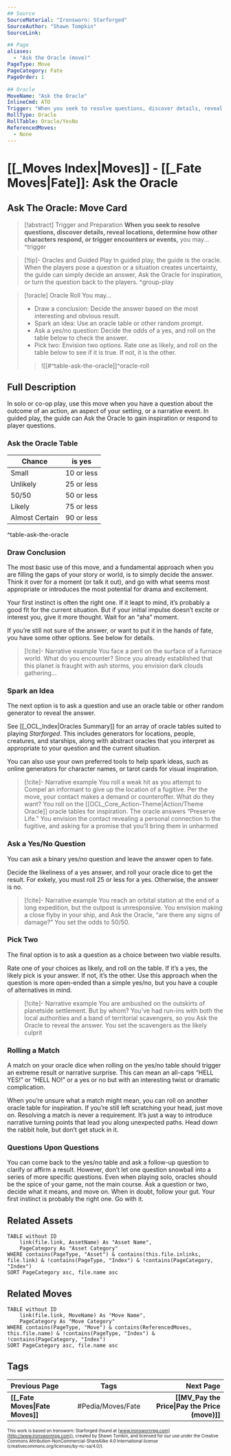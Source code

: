 ```yaml
---
## Source
SourceMaterial: "Ironsworn: Starforged"
SourceAuthor: "Shawn Tompkin"
SourceLink: 

## Page
aliases:
  - "Ask the Oracle (move)"
PageType: Move
PageCategory: Fate
PageOrder: 1

## Oracle
MoveName: "Ask the Oracle"
InlineCmd: ATO
Trigger: "When you seek to resolve questions, discover details, reveal locations, determine how other characters respond, or trigger encounters or events"
RollType: Oracle
RollTable: Oracle/YesNo
ReferencedMoves: 
  - None
---
```

# [[_Moves Index|Moves]] - [[_Fate Moves|Fate]]: Ask the Oracle
## Ask The Oracle: Move Card
>[!abstract]  Trigger and Preparation
>**When you seek to resolve questions, discover details, reveal locations, determine how other characters respond, or trigger encounters or events,** you may... ^trigger

> [!tip]- Oracles and Guided Play
> In guided play, the guide is the oracle. When the players pose a question or a situation creates uncertainty, the guide can simply decide an answer, Ask the Oracle for inspiration, or turn the question back to the players. ^group-play

> [!oracle] Oracle Roll
>  You may… 
>- Draw a conclusion: Decide the answer based on the most interesting and obvious result. 
>- Spark an idea: Use an oracle table or other random prompt. 
>- Ask a yes/no question: Decide the odds of a yes, and roll on the table below to check the answer.
>- Pick two: Envision two options. Rate one as likely, and roll on the table below to see if it is true. If not, it is the other.
> > ![[#^table-ask-the-oracle]]^oracle-roll

## Full Description
In solo or co-op play, use this move when you have a question about the outcome of an action, an aspect of your setting, or a narrative event. In guided play, the guide can Ask the Oracle to gain inspiration or respond to player questions. 

### Ask the Oracle Table
| Chance | is yes |
| --- | --- |
| Small | 10 or less |
| Unlikely | 25 or less |
| 50/50 | 50 or less |
| Likely | 75 or less |
| Almost Certain | 90 or less |
^table-ask-the-oracle

### Draw Conclusion
The most basic use of this move, and a fundamental approach when you are filling the gaps of your story or world, is to simply decide the answer. Think it over for a moment (or talk it out), and go with what seems most appropriate or introduces the most potential for drama and excitement.  

Your first instinct is often the right one. If it leapt to mind, it’s probably a good fit for the current situation. But if your initial impulse doesn’t excite or interest you, give it more thought. Wait for an “aha” moment. 

If you’re still not sure of the answer, or want to put it in the hands of fate, you have some other options. See below for details.

> [!cite]- Narrative example
> You face a peril on the surface of a furnace world. What do you encounter? Since you already established that this planet is fraught with ash storms, you envision dark clouds gathering…

### Spark an Idea
The next option is to ask a question and use an oracle table or other random generator to reveal the answer.

See [[_OCL_Index|Oracles Summary]] for an array of oracle tables suited to playing _Starforged_. This includes generators for locations, people, creatures, and starships, along with abstract oracles that you interpret as appropriate to your question and the current situation. 

You can also use your own preferred tools to help spark ideas, such as online generators for character names, or tarot cards for visual inspiration.

> [!cite]- Narrative example
> You roll a weak hit as you attempt to Compel an informant to give up the location of a fugitive. Per the move, your contact makes a demand or counteroffer. What do they want? You roll on the [[OCL_Core_Action-Theme|Action/Theme Oracle]] oracle tables for inspiration. The oracle answers “Preserve Life.” You envision the contact revealing a personal connection to the fugitive, and asking for a promise that you’ll bring them in unharmed 

### Ask a Yes/No Question
You can ask a binary yes/no question and leave the answer open to fate. 

Decide the likeliness of a yes answer, and roll your oracle dice to get the result. For ex[](OCL_Core.md#Action%20and%20Theme)kely, you must roll 25 or less for a yes. Otherwise, the answer is no. 

> [!cite]- Narrative example
> You reach an orbital station at the end of a long expedition, but the outpost is unresponsive. You envision making a close flyby in your ship, and Ask the Oracle, “are there any signs of damage?” You set the odds to 50/50. 

### Pick Two
The final option is to ask a question as a choice between two viable results. 

Rate one of your choices as likely, and roll on the table. If it’s a yes, the likely pick is your answer. If not, it’s the other. Use this approach when the question is more open-ended than a simple yes/no, but you have a couple of alternatives in mind. 

> [!cite]- Narrative example
> You are ambushed on the outskirts of planetside settlement. But by whom? You’ve had run-ins with both the local authorities and a band of territorial scavengers, so you Ask the Oracle to reveal the answer. You set the scavengers as the likely culprit

### Rolling a Match
A match on your oracle dice when rolling on the yes/no table should trigger an extreme result or narrative surprise. This can mean an all-caps “HELL YES!” or “HELL NO!” or a yes or no but with an interesting twist or dramatic complication.

When you’re unsure what a match might mean, you can roll on another oracle table for inspiration. If you’re still left scratching your head, just move on. Resolving a match is never a requirement. It’s just a way to introduce narrative turning points that lead you along unexpected paths. Head down the rabbit hole, but don’t get stuck in it. 

### Questions Upon Questions
You can come back to the yes/no table and ask a follow-up question to clarify or affirm a result. However, don’t let one question snowball into a series of more specific questions. Even when playing solo, oracles should be the spice of your game, not the main course. Ask a question or two, decide what it means, and move on. When in doubt, follow your gut. Your first instinct is probably the right one. Go with it. 

## Related Assets
```dataview
TABLE without ID
	link(file.link, AssetName) As "Asset Name",
	PageCategory As "Asset Category"
WHERE contains(PageType, "Asset") & contains(this.file.inlinks, file.link) & !contains(PageType, "Index") & !contains(PageCategory, "Index")
SORT PageCategory asc, file.name asc
```

## Related Moves
```dataview
TABLE without ID
	link(file.link, MoveName) As "Move Name",
	PageCategory As "Move Category"
WHERE contains(PageType, "Move") & contains(ReferencedMoves, this.file.name) & !contains(PageType, "Index") & !contains(PageCategory, "Index")
SORT PageCategory asc, file.name asc
```

## Tags
| Previous Page | Tags | Next Page |
|:--- |:---:| ---:|
| **[[_Fate Moves\|Fate Moves]]** | #Pedia/Moves/Fate | **[[MV_Pay the Price\|Pay the Price (move)]]** |

<font size=-2>This work is based on Ironsworn: Starforged (found at [www.ironswornrpg.com](http://www.ironswornrpg.com)), created by Shawn Tomkin, and licensed for our use under the Creative Commons Attribution-NonCommercial-ShareAlike 4.0 International license  (creativecommons.org/licenses/by-nc-sa/4.0/).</font>